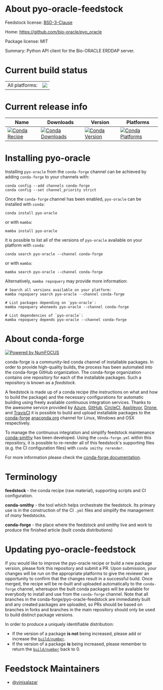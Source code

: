 About pyo-oracle-feedstock
==========================

Feedstock license: [BSD-3-Clause](https://github.com/conda-forge/pyo-oracle-feedstock/blob/main/LICENSE.txt)

Home: https://github.com/bio-oracle/pyo_oracle

Package license: MIT

Summary: Python API client for the Bio-ORACLE ERDDAP server.

Current build status
====================


<table><tr><td>All platforms:</td>
    <td>
      <a href="https://dev.azure.com/conda-forge/feedstock-builds/_build/latest?definitionId=19683&branchName=main">
        <img src="https://dev.azure.com/conda-forge/feedstock-builds/_apis/build/status/pyo-oracle-feedstock?branchName=main">
      </a>
    </td>
  </tr>
</table>

Current release info
====================

| Name | Downloads | Version | Platforms |
| --- | --- | --- | --- |
| [![Conda Recipe](https://img.shields.io/badge/recipe-pyo--oracle-green.svg)](https://anaconda.org/conda-forge/pyo-oracle) | [![Conda Downloads](https://img.shields.io/conda/dn/conda-forge/pyo-oracle.svg)](https://anaconda.org/conda-forge/pyo-oracle) | [![Conda Version](https://img.shields.io/conda/vn/conda-forge/pyo-oracle.svg)](https://anaconda.org/conda-forge/pyo-oracle) | [![Conda Platforms](https://img.shields.io/conda/pn/conda-forge/pyo-oracle.svg)](https://anaconda.org/conda-forge/pyo-oracle) |

Installing pyo-oracle
=====================

Installing `pyo-oracle` from the `conda-forge` channel can be achieved by adding `conda-forge` to your channels with:

```
conda config --add channels conda-forge
conda config --set channel_priority strict
```

Once the `conda-forge` channel has been enabled, `pyo-oracle` can be installed with `conda`:

```
conda install pyo-oracle
```

or with `mamba`:

```
mamba install pyo-oracle
```

It is possible to list all of the versions of `pyo-oracle` available on your platform with `conda`:

```
conda search pyo-oracle --channel conda-forge
```

or with `mamba`:

```
mamba search pyo-oracle --channel conda-forge
```

Alternatively, `mamba repoquery` may provide more information:

```
# Search all versions available on your platform:
mamba repoquery search pyo-oracle --channel conda-forge

# List packages depending on `pyo-oracle`:
mamba repoquery whoneeds pyo-oracle --channel conda-forge

# List dependencies of `pyo-oracle`:
mamba repoquery depends pyo-oracle --channel conda-forge
```


About conda-forge
=================

[![Powered by
NumFOCUS](https://img.shields.io/badge/powered%20by-NumFOCUS-orange.svg?style=flat&colorA=E1523D&colorB=007D8A)](https://numfocus.org)

conda-forge is a community-led conda channel of installable packages.
In order to provide high-quality builds, the process has been automated into the
conda-forge GitHub organization. The conda-forge organization contains one repository
for each of the installable packages. Such a repository is known as a *feedstock*.

A feedstock is made up of a conda recipe (the instructions on what and how to build
the package) and the necessary configurations for automatic building using freely
available continuous integration services. Thanks to the awesome service provided by
[Azure](https://azure.microsoft.com/en-us/services/devops/), [GitHub](https://github.com/),
[CircleCI](https://circleci.com/), [AppVeyor](https://www.appveyor.com/),
[Drone](https://cloud.drone.io/welcome), and [TravisCI](https://travis-ci.com/)
it is possible to build and upload installable packages to the
[conda-forge](https://anaconda.org/conda-forge) [anaconda.org](https://anaconda.org/)
channel for Linux, Windows and OSX respectively.

To manage the continuous integration and simplify feedstock maintenance
[conda-smithy](https://github.com/conda-forge/conda-smithy) has been developed.
Using the ``conda-forge.yml`` within this repository, it is possible to re-render all of
this feedstock's supporting files (e.g. the CI configuration files) with ``conda smithy rerender``.

For more information please check the [conda-forge documentation](https://conda-forge.org/docs/).

Terminology
===========

**feedstock** - the conda recipe (raw material), supporting scripts and CI configuration.

**conda-smithy** - the tool which helps orchestrate the feedstock.
                   Its primary use is in the construction of the CI ``.yml`` files
                   and simplify the management of *many* feedstocks.

**conda-forge** - the place where the feedstock and smithy live and work to
                  produce the finished article (built conda distributions)


Updating pyo-oracle-feedstock
=============================

If you would like to improve the pyo-oracle recipe or build a new
package version, please fork this repository and submit a PR. Upon submission,
your changes will be run on the appropriate platforms to give the reviewer an
opportunity to confirm that the changes result in a successful build. Once
merged, the recipe will be re-built and uploaded automatically to the
`conda-forge` channel, whereupon the built conda packages will be available for
everybody to install and use from the `conda-forge` channel.
Note that all branches in the conda-forge/pyo-oracle-feedstock are
immediately built and any created packages are uploaded, so PRs should be based
on branches in forks and branches in the main repository should only be used to
build distinct package versions.

In order to produce a uniquely identifiable distribution:
 * If the version of a package **is not** being increased, please add or increase
   the [``build/number``](https://docs.conda.io/projects/conda-build/en/latest/resources/define-metadata.html#build-number-and-string).
 * If the version of a package **is** being increased, please remember to return
   the [``build/number``](https://docs.conda.io/projects/conda-build/en/latest/resources/define-metadata.html#build-number-and-string)
   back to 0.

Feedstock Maintainers
=====================

* [@vinisalazar](https://github.com/vinisalazar/)

